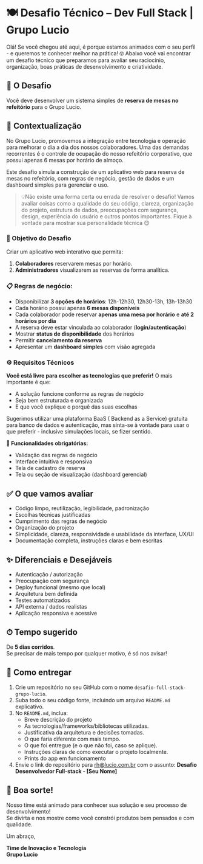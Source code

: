 
# 🍽️ Desafio Técnico – Dev Full Stack | Grupo Lucio

Olá! Se você chegou até aqui, é porque estamos animados com o seu perfil - e queremos te conhecer melhor na prática! 🤓 Abaixo você vai encontrar um desafio técnico que preparamos para avaliar seu raciocínio, organização, boas práticas de desenvolvimento e criatividade.

## 🧠 O Desafio

Você deve desenvolver um sistema simples de **reserva de mesas no refeitório** para o Grupo Lucio.

## 📌 Contextualização

No Grupo Lucio, promovemos a integração entre tecnologia e operação para melhorar o dia a dia dos nossos colaboradores. Uma das demandas recorrentes é o controle de ocupação do nosso refeitório corporativo, que possui apenas 6 mesas por horário de almoço.

Este desafio simula a construção de um aplicativo web para reserva de mesas no refeitório, com regras de negócio, gestão de dados e um dashboard simples para gerenciar o uso.

> 💡Não existe uma forma certa ou errada de resolver o desafio! Vamos avaliar coisas como a qualidade do seu código, clareza, organização do projeto, estrutura de dados, preocupações com segurança, design, experiência do usuário e outros pontos importantes. Fique à vontade para mostrar sua personalidade técnica 😊


### 🎯 Objetivo do Desafio
Criar um aplicativo web interativo que permita:
1. **Colaboradores** reservarem mesas por horário.
2. **Administradores** visualizarem as reservas de forma analítica.

### 📋 Regras de negócio:
- Disponibilizar **3 opções de horários**: 12h-12h30, 12h30-13h, 13h-13h30
- Cada horário possui apenas **6 mesas disponíveis**
- Cada colaborador pode reservar **apenas uma mesa por horário** e **até 2 horários por dia**
- A reserva deve estar vinculada ao colaborador (**login/autenticação**)
- Mostrar **status de disponibilidade** dos horários
- Permitir **cancelamento da reserva**
- Apresentar um **dashboard simples** com visão agregada

### ⚙️ Requisitos Técnicos

**Você está livre para escolher as tecnologias que preferir!** O mais importante é que:
- A solução funcione conforme as regras de negócio
- Seja bem estruturada e organizada
- E que você explique o porquê das suas escolhas

Sugerimos utilizar uma plataforma BaaS ( Backend as a Service) gratuita para banco de dados e autenticação, mas sinta-se à vontade para usar o que preferir - inclusive simulações locais, se fizer sentido.

**🧩 Funcionalidades obrigatórias:**

- Validação das regras de negócio
- Interface intuitiva e responsiva
- Tela de cadastro de reserva
- Tela ou seção de visualização (dashboard gerencial)

## ✅ O que vamos avaliar

- Código limpo, reutilização, legibilidade, padronização   
- Escolhas técnicas justificadas
- Cumprimento das regras de negócio
- Organização do projeto
- Simplicidade, clareza, responsividade e usabilidade da interface, UX/UI 
- Documentação completa, instruções claras e bem escritas 

## ✨ Diferenciais e Desejáveis

- Autenticação / autorização
- Preocupação com segurança
- Deploy funcional (mesmo que local)
- Arquitetura bem definida
- Testes automatizados
- API externa / dados realistas
- Aplicação responsiva e acessíve

## ⏱ Tempo sugerido

De **5 dias corridos**.  
Se precisar de mais tempo por qualquer motivo, é só nos avisar!

## 🚀 Como entregar

1. Crie um repositório no seu GitHub com o nome `desafio-full-stack-grupo-lucio`.
2. Suba todo o seu código fonte, incluindo um arquivo `README.md` explicativo.
3. No `README.md`, inclua:
   - Breve descrição do projeto
   - As tecnologias/frameworks/bibliotecas utilizadas.
   - Justificativa da arquitetura e decisões tomadas.
   - O que faria diferente com mais tempo.
   - O que foi entregue (e o que não foi, caso se aplique).
   - Instruções claras de como executar o projeto localmente.
   - Prints do app em funcionamento
4. Envie o link do repositório para rh@lucio.com.br
 com o assunto: **Desafio Desenvolvedor Full-stack - [Seu Nome]**

## 🤝 Boa sorte!

Nosso time está animado para conhecer sua solução e seu processo de desenvolvimento!  
Se divirta e nos mostre como você constrói produtos bem pensados e com qualidade.

Um abraço,  

**Time de Inovação e Tecnologia**  
**Grupo Lucio**
